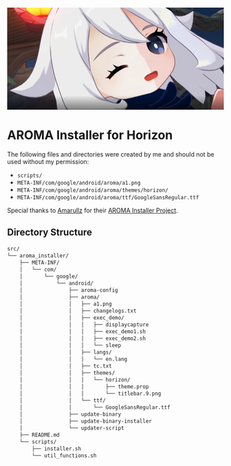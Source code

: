 ![Emergency Food Again](https://github.com/forsaken-heart24/i_dont_want_to_be_an_weirdo/blob/main/banner_images/emergency_food_again.png?raw=true)

# AROMA Installer for Horizon

The following files and directories were created by me and should not be used without my permission:

- `scripts/`
- `META-INF/com/google/android/aroma/a1.png`
- `META-INF/com/google/android/aroma/themes/horizon/`
- `META-INF/com/google/android/aroma/ttf/GoogleSansRegular.ttf`

Special thanks to [Amarullz](https://github.com/amarullz/) for their [AROMA Installer Project](https://github.com/amarullz/AROMA-Installer/).

## Directory Structure
```
src/
└── aroma_installer/
    ├── META-INF/
    │   └── com/
    │       └── google/
    │           └── android/
    │               ├── aroma-config
    │               ├── aroma/
    │               │   ├── a1.png
    │               │   ├── changelogs.txt
    │               │   ├── exec_demo/
    │               │   │   ├── displaycapture
    │               │   │   ├── exec_demo1.sh
    │               │   │   ├── exec_demo2.sh
    │               │   │   └── sleep
    │               │   ├── langs/
    │               │   │   └── en.lang
    │               │   ├── tc.txt
    │               │   ├── themes/
    │               │   │   └── horizon/
    │               │   │       ├── theme.prop
    │               │   │       └── titlebar.9.png
    │               │   └── ttf/
    │               │       └── GoogleSansRegular.ttf
    │               ├── update-binary
    │               ├── update-binary-installer
    │               └── updater-script
    ├── README.md
    └── scripts/
        ├── installer.sh
        └── util_functions.sh
```